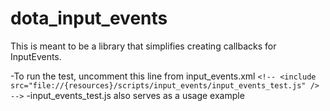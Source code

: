 # dota_input_events
This is meant to be a library that simplifies creating callbacks for InputEvents.

-To run the test, uncomment this line from input_events.xml
`<!-- <include src="file://{resources}/scripts/input_events/input_events_test.js" /> -->`
-input_events_test.js also serves as a usage example

